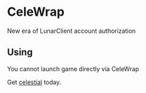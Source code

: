 # CeleWrap

New era of LunarClient account authorization

## Using

You cannot launch game directly via CeleWrap

Get [celestial](https://github.com/CubeWhyMC/celestial) today.
